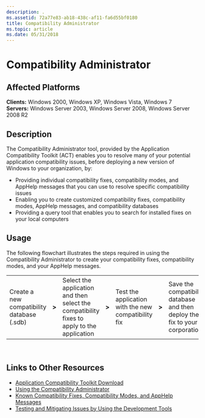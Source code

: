 ```yaml
---
description: .
ms.assetid: 72a77e83-ab18-438c-af11-fa6d55bf0180
title: Compatibility Administrator
ms.topic: article
ms.date: 05/31/2018
---
```


# Compatibility Administrator

## Affected Platforms

 **Clients:** Windows 2000, Windows XP, Windows Vista, Windows 7  
**Servers:** Windows Server 2003, Windows Server 2008, Windows Server 2008 R2  


## Description

The Compatibility Administrator tool, provided by the Application Compatibility Toolkit (ACT) enables you to resolve many of your potential application compatibility issues, before deploying a new version of Windows to your organization, by:

-   Providing individual compatibility fixes, compatibility modes, and AppHelp messages that you can use to resolve specific compatibility issues
-   Enabling you to create customized compatibility fixes, compatibility modes, AppHelp messages, and compatibility databases
-   Providing a query tool that enables you to search for installed fixes on your local computers

## Usage

The following flowchart illustrates the steps required in using the Compatibility Administrator to create your compatibility fixes, compatibility modes, and your AppHelp messages.



|                                            |          |                                                                                            |          |                                                     |          |                                                                             |
|--------------------------------------------|----------|--------------------------------------------------------------------------------------------|----------|-----------------------------------------------------|----------|-----------------------------------------------------------------------------|
| Create a new compatibility database (.sdb) | **>** | Select the application and then select the compatibility fixes to apply to the application | **>** | Test the application with the new compatibility fix | **>** | Save the compatibility database and then deploy the fix to your corporation |



 

## Links to Other Resources

-   [Application Compatibility Toolkit Download](/windows-hardware/get-started/adk-install)
-   [Using the Compatibility Administrator](/previous-versions/windows/it-pro/windows-7/cc749034(v=ws.10))
-   [Known Compatibility Fixes, Compatibility Modes, and AppHelp Messages](/previous-versions/windows/it-pro/windows-7/cc765984(v=ws.10))
-   [Testing and Mitigating Issues by Using the Development Tools](/previous-versions/orphan-topics/ws.10/cc766461(v=ws.10))

 

 
